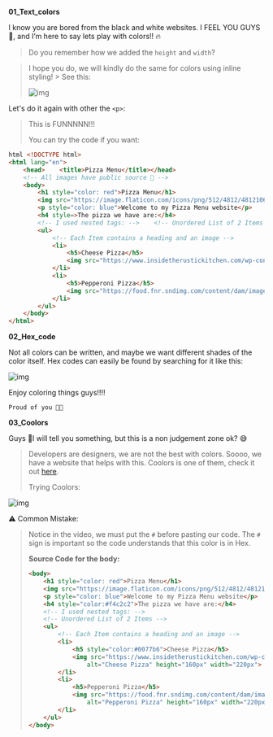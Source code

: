 **01_Text_colors**

I know you are bored from the black and white websites. I FEEL YOU GUYS 🥺, and I’m here to say lets play with colors!! 🔥

> Do you remember how we added the `height` and `width`?

> I hope you do, we will kindly do the same for colors using inline styling! > See this: 
>
> ![img](https://lh6.googleusercontent.com/tJQufRriu1Z1HM4ZAUmxOWy4Qzik7Z0h892tXTitu5Fgwr52RtOAoRYKXQSeHPxFKpqf_q54wKEGH9N6u-MvDMEt7PYwvnSLt5B_kqvRrAkefIAg5rk5UDCpG2QAudh3sXOxar0e=s0)

Let's do it again with other the `<p>`:

> This is FUNNNNN!!! 
>
> You can try the code if you want: 

```html
html <!DOCTYPE html>
<html lang="en">
    <head>    <title>Pizza Menu</title></head>
    <!-- All images have public source 🤫 -->
    <body>    
        <h1 style="color: red">Pizza Menu</h1>    
        <img src="https://image.flaticon.com/icons/png/512/4812/4812106.png" alt="pizza icon" height="120px">    
        <p style="color: blue">Welcome to my Pizza Menu website</p>    
        <h4 style=>The pizza we have are:</h4>    
        <!-- I used nested tags: -->    <!-- Unordered List of 2 Items -->    
        <ul>       
            <!-- Each Item contains a heading and an image -->       
            <li>           
                <h5>Cheese Pizza</h5>        
                <img src="https://www.insidetherustickitchen.com/wp-content/uploads/2020/07/Quattro-formaggi-pizza-square-Inside-the-rustic-kitchen.jpg"                alt="Cheese Pizza" height="160px" width="220px">  
            </li>      
            <li>           
                <h5>Pepperoni Pizza</h5>       
                <img src="https://food.fnr.sndimg.com/content/dam/images/food/fullset/2018/9/27/0/WU2004_Pepperoni-Pizza_s4x3.jpg.rend.hgtvcom.616.462.suffix/1538075335011.jpeg"                alt="Pepperoni Pizza" height="160px" width="220px">    
            </li> 
        </ul>
    </body>
</html>
```

**02_Hex_code**

Not all colors can be written, and maybe we want different shades of the color itself. Hex codes can easily be found by searching for it like this: 

![img](https://lh4.googleusercontent.com/wxIxRt7ae0dnvaS6-bwFKapaJq8gKcTHTV3QgS8M9JCFzszlgeDPTcrJ7jTjJZ7i2WxR2jCjJ4xh5wncQkea2-Glwn5vV0rLnGLrq0f-F3HWFKq-Xx6Qj4vbJ7hzPtEgtvnbOAxv=s0)

Enjoy coloring things guys!!!! 

`Proud of you 👏🏻`

**03_Coolors**

Guys 👀I will tell you something, but this is a non judgement zone ok? 😅

> Developers are designers, we are not the best with colors. Soooo, we have a website that helps with this. Coolors is one of them, check it out [here](https://coolors.co/).
>
> Trying Coolors: 

![img](https://lh4.googleusercontent.com/uHgouIRKZyR5HVSlY-SfSFlYlo8_cA_kckLY29hXCbBgnsaia75jPkzk1G_9RPC1M9bm6r660FEfgMadvlHH6HWUaBuYfxKkf4ggqWpj9aH-fW9tZtGQB1O6shpYjWNqs9xQZQMQ=s0)

⚠ Common Mistake: 

> Notice in the video, we must put the `#` before pasting our code. The `#` sign is important so the code understands that this color is in Hex.
>
> **Source Code for the body:** 
>
> ``````html
> <body>
>     <h1 style="color: red">Pizza Menu</h1>
>     <img src="https://image.flaticon.com/icons/png/512/4812/4812106.png" alt="pizza icon" height="120px">
>     <p style="color: blue">Welcome to my Pizza Menu website</p>
>     <h4 style="color:#f4c2c2">The pizza we have are:</h4>
>     <!-- I used nested tags: -->
>     <!-- Unordered List of 2 Items -->
>     <ul>
>         <!-- Each Item contains a heading and an image -->
>         <li>
>             <h5 style="color:#0077b6">Cheese Pizza</h5>
>             <img src="https://www.insidetherustickitchen.com/wp-content/uploads/2020/07/Quattro-formaggi-pizza-square-Inside-the-rustic-kitchen.jpg"
>                 alt="Cheese Pizza" height="160px" width="220px">
>         </li>
>         <li>
>             <h5>Pepperoni Pizza</h5>
>             <img src="https://food.fnr.sndimg.com/content/dam/images/food/fullset/2018/9/27/0/WU2004_Pepperoni-Pizza_s4x3.jpg.rend.hgtvcom.616.462.suffix/1538075335011.jpeg"
>                 alt="Pepperoni Pizza" height="160px" width="220px">
>         </li>
>     </ul>
> </body>
> 

